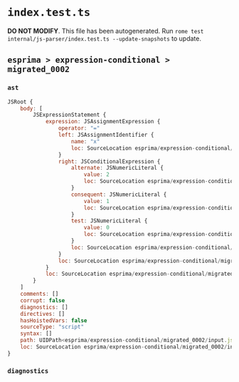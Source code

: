 # `index.test.ts`

**DO NOT MODIFY**. This file has been autogenerated. Run `rome test internal/js-parser/index.test.ts --update-snapshots` to update.

## `esprima > expression-conditional > migrated_0002`

### `ast`

```javascript
JSRoot {
	body: [
		JSExpressionStatement {
			expression: JSAssignmentExpression {
				operator: "="
				left: JSAssignmentIdentifier {
					name: "x"
					loc: SourceLocation esprima/expression-conditional/migrated_0002/input.js 1:0-1:1 (x)
				}
				right: JSConditionalExpression {
					alternate: JSNumericLiteral {
						value: 2
						loc: SourceLocation esprima/expression-conditional/migrated_0002/input.js 1:14-1:15
					}
					consequent: JSNumericLiteral {
						value: 1
						loc: SourceLocation esprima/expression-conditional/migrated_0002/input.js 1:10-1:11
					}
					test: JSNumericLiteral {
						value: 0
						loc: SourceLocation esprima/expression-conditional/migrated_0002/input.js 1:5-1:6
					}
					loc: SourceLocation esprima/expression-conditional/migrated_0002/input.js 1:4-1:15
				}
				loc: SourceLocation esprima/expression-conditional/migrated_0002/input.js 1:0-1:15
			}
			loc: SourceLocation esprima/expression-conditional/migrated_0002/input.js 1:0-1:15
		}
	]
	comments: []
	corrupt: false
	diagnostics: []
	directives: []
	hasHoistedVars: false
	sourceType: "script"
	syntax: []
	path: UIDPath<esprima/expression-conditional/migrated_0002/input.js>
	loc: SourceLocation esprima/expression-conditional/migrated_0002/input.js 1:0-2:0
}
```

### `diagnostics`

```

```
